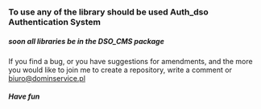 ### To use any of the library should be used Auth_dso Authentication System
##### soon all libraries be in the DSO_CMS package
If you find a bug, or you have suggestions for amendments, and the more you would like to join me to create a repository, write a comment or biuro@dominservice.pl
##### Have fun
